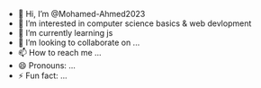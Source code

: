 - 👋 Hi, I’m @Mohamed-Ahmed2023
- 👀 I’m interested in computer science basics & web devlopment  
- 🌱 I’m currently learning js 
- 💞️ I’m looking to collaborate on ...
- 📫 How to reach me ...
- 😄 Pronouns: ...
- ⚡ Fun fact: ...

<!---
Mohamed-Ahmed2023/Mohamed-Ahmed2023 is a ✨ special ✨ repository because its `README.md` (this file) appears on your GitHub profile.
You can click the Preview link to take a look at your changes.
--->

